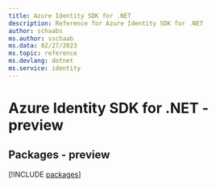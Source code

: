 ```yaml
---
title: Azure Identity SDK for .NET
description: Reference for Azure Identity SDK for .NET
author: schaabs
ms.author: sschaab
ms.data: 02/27/2023
ms.topic: reference
ms.devlang: dotnet
ms.service: identity
---
```

# Azure Identity SDK for .NET - preview
## Packages - preview
[!INCLUDE [packages](identity-index.md)]